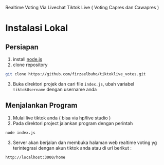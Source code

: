 Realtime Voting Via Livechat Tiktok Live ( Voting Capres dan Cawapres )

# Instalasi Lokal

## Persiapan
1. install [node.js ](https://nodejs.org/en)
2. clone repository
```bash
git clone https://github.com/firzaelbuho/tiktoklive_votes.git
```
3. Buka direktori projek dan cari file ```index.js```, ubah variabel ```tiktokUsername``` dengan username anda

## Menjalankan Program

1. Mulai live tiktok anda ( bisa via hp/live studio )
2. Pada direktori project jalankan program dengan perintah 
```bash
node index.js
```
3. Server akan berjalan dan membuka halaman web realtime voting yg terintegrasi dengan akun tiktok anda atau di url berikut : 
```url
http://localhost:3000/home
```


